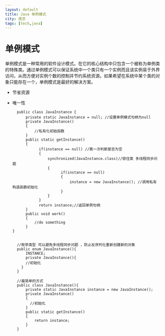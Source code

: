 ```yaml
---
layout: default
title: Java 单例模式
city: 南京
tags: [tech,java]
---
```


单例模式
=============
单例模式是一种常用的软件设计模式。在它的核心结构中只包含一个被称为单例类的特殊类。通过单例模式可以保证系统中一个类只有一个实例而且该实例易于外界访问，从而方便对实例个数的控制并节约系统资源。如果希望在系统中某个类的对象只能存在一个，单例模式是最好的解决方案。      

+ 节省资源
+ 唯一性

        public class JavaInstance {
            private static JavaInstance = null; //设置单例模式句柄为null
            private JavaInstance()
            {
                //私有化初始函数
            }
            public static getInstance()
            {
                  if(instance == null) //第一次判断是否为空
                  {  
                      synchronized(JavaInstance.class)//锁住类 多线程同步问题
                      {
                            if(instance == null)
                            {
                                instance = new JavaInstance(); //调用私有构造函数初始化
                            }
                      }
                  }
                  return instance;//返回单例句柄
            }
            public void work()
            {
                //do something
            }
      }


        //枚举类型 可以避免多线程同步问题 ，防止反序列化重新创建新的对象
        public enum JavaInstance(){
            INSTANCE;
            private JavaInstance(){
            //初始化
          }
        }

        //最简单的方式
        public class JavaInstance(){
            private static JavaInstance instance = new JavaInstance();
            private JavaInstance()
            {
              //初始化 
            }
            public static getInstance()
            {
                return instance;
            }
        }
